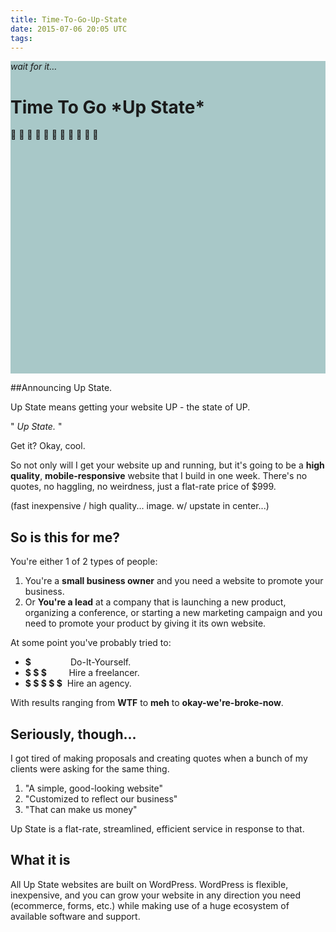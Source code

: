```yaml
---
title: Time-To-Go-Up-State
date: 2015-07-06 20:05 UTC
tags:
---
```


<div class='blog-header' style="background-image:url(/images/blog/trees.jpg); min-height:500px;background-color: #A8C8C8;">

  <div class="blog-header-content">
    <em>wait for it…</em>
    <h1>Time To Go *Up State*</h1>
    🌿 🌄 🌿 🌄 🌿 🌄 🌿 🌄 🌿 🌄 🌿
  </div>

</div>

##Announcing Up State.

Up State means getting your website UP - the state of UP.

" *Up State.* "

Get it? Okay, cool.

So not only will I get your website up and running, but it's going to be a **high quality**, **mobile-responsive** website that I build in one week. There's no quotes, no haggling, no weirdness, just a flat-rate price of $999.

(fast inexpensive / high quality... image. w/ upstate in center...)

## So is this for me?

You're either 1 of 2 types of people:

1. You're a **small business owner** and you need a website to promote your business.
2. Or **You're a lead** at a company that is launching a new product, organizing a conference, or starting a new marketing campaign and you need to promote your product by giving it its own website.

At some point you've probably tried to:

* **$** &nbsp;&nbsp;&nbsp;&nbsp;&nbsp;&nbsp;&nbsp;&nbsp;&nbsp;&nbsp;&nbsp;&nbsp;&nbsp;&nbsp; Do-It-Yourself.
* **$ $ $** &nbsp;&nbsp;&nbsp;&nbsp;&nbsp;&nbsp;&nbsp; Hire a freelancer.
* **$ $ $ $ $**&nbsp; Hire an agency.

With results ranging from **WTF** to **meh** to **okay-we're-broke-now**.

## Seriously, though...

I got tired of making proposals and creating quotes when a bunch of my clients were asking for the same thing.

1. "A simple, good-looking website"
2. "Customized to reflect our business"
3. "That can make us money"

Up State is a flat-rate, streamlined, efficient service in response to that.

## What it is

All Up State websites are built on WordPress. WordPress is flexible, inexpensive, and you can grow your website in any direction you need (ecommerce, forms, etc.) while making use of a huge ecosystem of available software and support.
